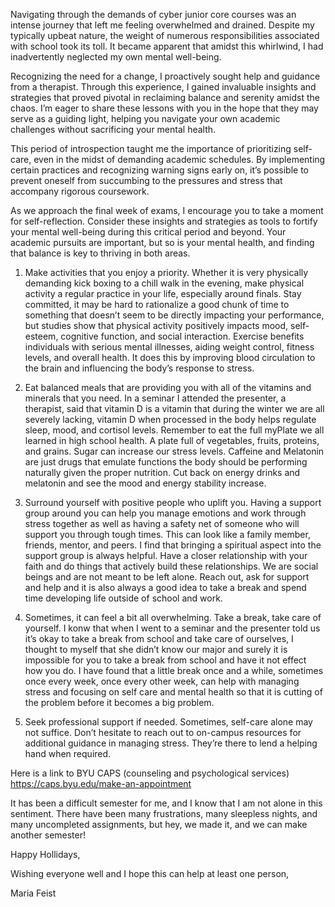 Navigating through the demands of cyber junior core courses was an intense journey that left me feeling overwhelmed and drained. Despite my typically upbeat nature, the weight of numerous responsibilities associated with school took its toll. It became apparent that amidst this whirlwind, I had inadvertently neglected my own mental well-being.

Recognizing the need for a change, I proactively sought help and guidance from a therapist. Through this experience, I gained invaluable insights and strategies that proved pivotal in reclaiming balance and serenity amidst the chaos. I’m eager to share these lessons with you in the hope that they may serve as a guiding light, helping you navigate your own academic challenges without sacrificing your mental health.

This period of introspection taught me the importance of prioritizing self-care, even in the midst of demanding academic schedules. By implementing certain practices and recognizing warning signs early on, it’s possible to prevent oneself from succumbing to the pressures and stress that accompany rigorous coursework.

As we approach the final week of exams, I encourage you to take a moment for self-reflection. Consider these insights and strategies as tools to fortify your mental well-being during this critical period and beyond. Your academic pursuits are important, but so is your mental health, and finding that balance is key to thriving in both areas.

1. Make activities that you enjoy a priority. Whether it is very physically demanding kick boxing to a chill walk in the evening, make physical activity a regular practice in your life, especially around finals. Stay committed, it may be hard to rationalize a good chunk of time to something that doesn’t seem to be directly impacting your performance, but studies show that physical activity positively impacts mood, self-esteem, cognitive function, and social interaction. Exercise benefits individuals with serious mental illnesses, aiding weight control, fitness levels, and overall health. It does this by improving blood circulation to the brain and influencing the body’s response to stress.

2. Eat balanced meals that are providing you with all of the vitamins and minerals that you need. In a seminar I attended the presenter, a therapist, said that vitamin D is a vitamin that during the winter we are all severely lacking, vitamin D when processed in the body helps regulate sleep, mood, and cortisol levels. Remember to eat the full myPlate we all learned in high school health. A plate full of vegetables, fruits, proteins, and grains. Sugar can increase our stress levels. Caffeine and Melatonin are just drugs that emulate functions the body should be performing naturally given the proper nutrition. Cut back on energy drinks and melatonin and see the mood and energy stability increase.

3. Surround yourself with positive people who uplift you. Having a support group around you can help you manage emotions and work through stress together as well as having a safety net of someone who will support you through tough times. This can look like a family member, friends, mentor, and peers. I find that bringing a spiritual aspect into the support group is always helpful. Have a closer relationship with your faith and do things that actively build these relationships. We are social beings and are not meant to be left alone. Reach out, ask for support and help and it is also always a good idea to take a break and spend time developing life outside of school and work.

4. Sometimes, it can feel a bit all overwhelming. Take a break, take care of yourself. I konw that when I went to a seminar and the presenter told us it’s okay to take a break from school and take care of ourselves, I thought to myself that she didn’t know our major and surely it is impossible for you to take a break from school and have it not effect how you do. I have found that a little break once and a while, sometimes once every week, once every other week, can help with managing stress and focusing on self care and mental health so that it is cutting of the problem before it becomes a big problem.

5. Seek professional support if needed. Sometimes, self-care alone may not suffice. Don’t hesitate to reach out to on-campus resources for additional guidance in managing stress. They’re there to lend a helping hand when required.

Here is a link to BYU CAPS (counseling and psychological services) https://caps.byu.edu/make-an-appointment

It has been a difficult semester for me, and I know that I am not alone in this sentiment. There have been many frustrations, many sleepless nights, and many uncompleted assignments, but hey, we made it, and we can make another semester!

Happy Hollidays,

Wishing everyone well and I hope this can help at least one person,

Maria Feist
